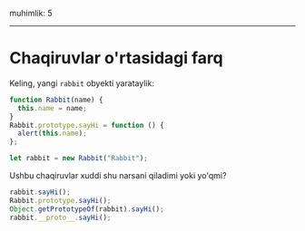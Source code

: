 muhimlik: 5

---

# Chaqiruvlar o'rtasidagi farq

Keling, yangi `rabbit` obyekti yarataylik:

```js
function Rabbit(name) {
  this.name = name;
}
Rabbit.prototype.sayHi = function () {
  alert(this.name);
};

let rabbit = new Rabbit("Rabbit");
```

Ushbu chaqiruvlar xuddi shu narsani qiladimi yoki yo'qmi?

```js
rabbit.sayHi();
Rabbit.prototype.sayHi();
Object.getPrototypeOf(rabbit).sayHi();
rabbit.__proto__.sayHi();
```
